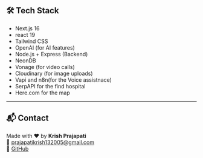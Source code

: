 

## 🛠️ Tech Stack

- Next.js 16
- react 19 
- Tailwind CSS
- OpenAI (for AI features)
- Node.js + Express (Backend)
- NeonDB
- Vonage (for video calls)
- Cloudinary (for image uploads)
- Vapi and n8n(for the Voice assistnace)
- SerpAPI for the find hospital 
- Here.com for the map 

---

## 📬 Contact

Made with ❤️ by **Krish Prajapati**  
📧 [prajapatikrish132005@gmail.com](mailto:prajapatikrish132005@gmail.com)  
🔗 [GitHub](https://github.com/Krishprajapati15)


